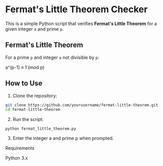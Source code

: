 # Fermat's Little Theorem Checker

This is a simple Python script that verifies **Fermat's Little Theorem** for a given integer `a` and prime `p`.

## Fermat's Little Theorem

For a prime `p` and integer `a` not divisible by `p`:

a^(p-1) ≡ 1 (mod p)


## How to Use

1. Clone the repository:

```bash
git clone https://github.com/yourusername/fermat-little-theorem.git
cd fermat-little-theorem
```
2. Run the script:

```
python fermat_little_theorem.py
```

3. Enter the integer a and prime p when prompted.

Requirements

Python 3.x
